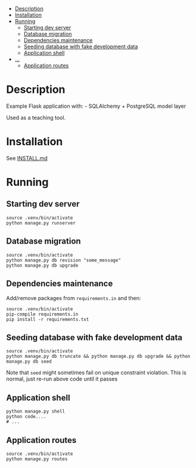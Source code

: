 <!-- TOC depthFrom:1 depthTo:6 withLinks:1 updateOnSave:1 orderedList:0 -->

- [Description](#description)
- [Installation](#installation)
- [Running](#running)
	- [Starting dev server](#starting-dev-server)
	- [Database migration](#database-migration)
	- [Dependencies maintenance](#dependencies-maintenance)
	- [Seeding database with fake development data](#seeding-database-with-fake-development-data)
	- [Application shell](#application-shell)
- [...](#)
	- [Application routes](#application-routes)

<!-- /TOC -->

# Description

Example Flask application with:
    - SQLAlchemy + PostgreSQL model layer

Used as a teaching tool.

# Installation

See [INSTALL.md](INSTALL.md)

# Running

## Starting dev server

~~~
source .venv/bin/activate
python manage.py runserver
~~~

## Database migration

~~~
source .venv/bin/activate
python manage.py db revision "some_message"
python manage.py db upgrade
~~~

## Dependencies maintenance

Add/remove packages from `requirements.in` and then:

~~~
source .venv/bin/activate
pip-compile requirements.in
pip install -r requirements.txt
~~~

## Seeding database with fake development data

~~~
source .venv/bin/activate
python manage.py db truncate && python manage.py db upgrade && python manage.py db seed
~~~

Note that `seed` might sometimes fail on unique constraint violation. This is normal, just re-run above code until it passes

## Application shell

~~~
python manage.py shell
python code....
# ...
~~~

## Application routes

~~~
source .venv/bin/activate
python manage.py routes
~~~
